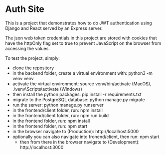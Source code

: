 # Auth Site

This is a project that demonstrates how to do JWT authentication using Django and React served by an Express server.

The json web token credentials in this project are stored with cookies that have the httpOnly flag set to true to prevent JavaScript on the browser from accessing the values.

To test the project, simply:

- clone the repository
- in the backend folder, create a virtual environment with: python3 -m venv venv
- activate the virtual environment: source venv/bin/activate (MacOS), .\venv\Scripts\activate (Windows)
- then install the python packages: pip install -r requirements.txt
- migrate to the PostgreSQL database: python manage.py migrate
- run the server: python manage.py runserver
- in the frontend/client folder, run: npm install
- in the frontend/client folder, run: npm run build
- in the frontend folder, run: npm install
- in the frontend folder, run: npm start
- in the browser navigate to (Production): http://localhost:5000
- optionally you can also navigate into fronend/client, then run: npm start
  - then from there in the browser navigate to (Development): http://localhost:3000
